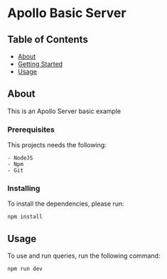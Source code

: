 # Apollo Basic Server

## Table of Contents

- [About](#about)
- [Getting Started](#getting_started)
- [Usage](#usage)

## About <a name = "about"></a>

This is an Apollo Server basic example

### Prerequisites

This projects needs the following:

    - NodeJS
    - Npm
    - Git

### Installing

To install the dependencies, please run:

```
npm install
```

## Usage <a name = "usage"></a>

To use and run queries, run the following command:

```
npm run dev
```

